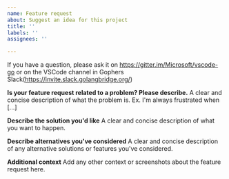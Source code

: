 ```yaml
---
name: Feature request
about: Suggest an idea for this project
title: ''
labels: ''
assignees: ''

---
```


If you have a question, please ask it on https://gitter.im/Microsoft/vscode-go or on the VSCode channel in Gophers Slack(https://invite.slack.golangbridge.org/)

**Is your feature request related to a problem? Please describe.**
A clear and concise description of what the problem is. Ex. I'm always frustrated when [...]

**Describe the solution you'd like**
A clear and concise description of what you want to happen.

**Describe alternatives you've considered**
A clear and concise description of any alternative solutions or features you've considered.

**Additional context**
Add any other context or screenshots about the feature request here.
